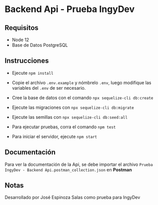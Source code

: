 # Backend Api - Prueba IngyDev

## Requisitos

- Node 12
- Base de Datos PostgreSQL

## Instrucciones

- Ejecute `npm install`

- Copie el archivo `.env.example` y nómbrelo `.env`, luego modifique las variables del `.env` de ser necesario.

- Cree la base de datos con el comando `npx sequelize-cli db:create`

- Ejecute las migraciones con `npx sequelize-cli db:migrate`

- Ejecute las semillas con `npx sequelize-cli db:seed:all`

- Para ejecutar pruebas, corra el comando `npm test`

- Para iniciar el servidor, ejecute `npm start`

## Documentación

Para ver la documentación de la Api, se debe importar el archivo `Prueba IngyDev - Backend Api.postman_collection.json` 
en **Postman**

## Notas

Desarrollado por José Espinoza Salas como prueba para IngyDev
